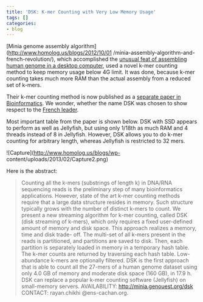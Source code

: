 ```yaml
---
title: 'DSK: K-mer Counting with Very Low Memory Usage'
tags: []
categories:
- blog
---
```

[Minia genome assembly algorithm](http://www.homolog.us/blogs/2012/10/01
/minia-assembly-algorithm-and-french-revolution/), which accomplished the
[unusual feat of assembling human genome in a desktop
computer](http://minia.genouest.org/), used a novel k-mer counting method to
keep memory usage below 4G limit. It was done, because k-mer counting takes
much more RAM than the actual assembly from a reduced set of k-mers.
<!--more-->

Their k-mer counting method is now published as a [separate paper in
Bioinformatics](http://minia.genouest.org/files/dsk_preprint.pdf). We wonder,
whether the name DSK was chosen to show respect to the [French
leader](http://en.wikipedia.org/wiki/Dominique_Strauss-Kahn).

Most important table from the paper is shown below. DSK with SSD appears to
perform as well as Jellyfish, but using only 1/18th as much RAM and 4 threads
instead of 8 in Jellyfish. However, DSK allows you to do k-mer counting for
arbitrary length, whereas Jellyfish is restricted to 32 mers.

![Capture](http://www.homolog.us/blogs/wp-
content/uploads/2013/02/Capture2.png)

Here is the abstract:

> Counting all the k-mers (substrings of length k) in DNA/RNA sequencing reads
is the preliminary step of many bioinformatics applications. However, state of
the art k-mer counting methods require that a large data structure resides in
memory. Such structure typically grows with the number of distinct k-mers to
count. We present a new streaming algorithm for k-mer counting, called DSK
(disk streaming of k-mers), which only requires a fixed user-defined amount of
memory and disk space. This approach realizes a memory, time and disk trade-
off. The multi-set of all k-mers present in the reads is partitioned, and
partitions are saved to disk. Then, each partition is separately loaded in
memory in a temporary hash table. The k-mer counts are returned by traversing
each hash table. Low-abundance k-mers are optionally filtered. DSK is the
first approach that is able to count all the 27-mers of a human genome dataset
using only 4.0 GB of memory and moderate disk space (160 GB), in 17.9 h. DSK
can replace a popular k-mer counting software (Jellyfish) on small-memory
servers. AVAILABILITY: http://minia.genouest.org/dsk CONTACT: rayan.chikhi
@ens-cachan.org.

